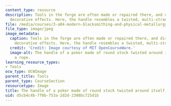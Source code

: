 ```yaml
---
content_type: resource
description: Tools in the forge are often made or repaired there, and display various
  decorative effects. Here, the handle resembles a twisted, multi-stranded rope.
file: /media/courses/3-a04-modern-blacksmithing-and-physical-metallurgy-fall-2008/d5cb4c4b7f0b753a2d2d2308bc725d1b_134.jpg
file_type: image/jpeg
image_metadata:
  caption: Tools in the forge are often made or repaired there, and display various
    decorative effects. Here, the handle resembles a twisted, multi-stranded rope.
  credit: 'Credit: Image courtesy of MIT OpenCourseWare.'
  image-alt: The handle of a poker made of round stock twisted around itself like
    a rope.
learning_resource_types:
- Tools
ocw_type: OCWImage
parent_title: Tools
parent_type: CourseSection
resourcetype: Image
title: The handle of a poker made of round stock twisted around itself like a rope
uid: d5cb4c4b-7f0b-753a-2d2d-2308bc725d1b
---
```

